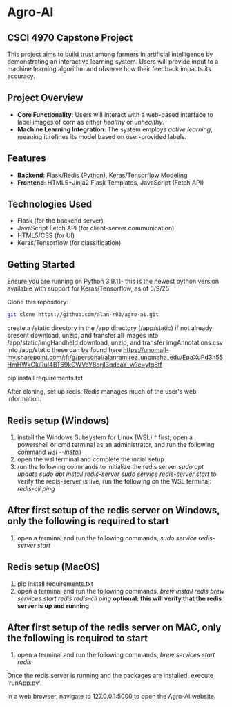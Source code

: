 # Agro-AI

## CSCI 4970 Capstone Project

This project aims to build trust among farmers in artificial intelligence by demonstrating an interactive learning system. Users will provide input to a machine learning algorithm and observe how their feedback impacts its accuracy.

## Project Overview

- **Core Functionality**: Users will interact with a web-based interface to label images of corn as either *healthy* or *unhealthy*.  
- **Machine Learning Integration**: The system employs *active learning*, meaning it refines its model based on user-provided labels.  

## Features

- **Backend**: Flask/Redis (Python), Keras/Tensorflow Modeling
- **Frontend**: HTML5+Jinja2 Flask Templates, JavaScript (Fetch API)  

## Technologies Used

- Flask (for the backend server)  
- JavaScript Fetch API (for client-server communication)  
- HTML5/CSS (for UI)  
- Keras/Tensorflow (for classification)

## Getting Started

Ensure you are running on Python 3.9.11- this is the newest python version available with support for Keras/Tensorflow, as of 5/9/25

Clone this repository:

```sh
git clone https://github.com/alan-r03/agro-ai.git
```

create a /static directory in the /app directory (/app/static) if not already present
download, unzip, and transfer all images into /app/static/imgHandheld
download, unzip, and transfer imgAnnotations.csv into /app/static
these can be found here https://unomail-my.sharepoint.com/:f:/g/personal/alanramirez_unomaha_edu/EpaXuPd3h55HmHWkGkiRuI4BT69kCWVeY8orjI3qdcaY_w?e=ytg8tf

pip install requirements.txt

After cloning, set up redis. Redis manages much of the user's web information.

## Redis setup (Windows)
1. install the Windows Subsystem for Linux (WSL)
^ first, open a powershell or cmd terminal as an administrator, and run the following command
*wsl --install*
2. open the wsl terminal and complete the initial setup
3. run the following commands to initialize the redis server
*sudo apt update*
*sudo apt install redis-server*
*sudo service redis-server start*
to verify the redis-server is live, run the following on the WSL terminal:
*redis-cli ping*

## After first setup of the redis server on Windows, only the following is required to start
1. open a terminal and run the following commands,
*sudo service redis-server start*

## Redis setup (MacOS)

1. pip install requirements.txt
2. open a terminal and run the following commands,
*brew install redis*
*brew services start redis*
*redis-cli ping* **optional: this will verify that the redis server is up and running**

## After first setup of the redis server on MAC, only the following is required to start
1. open a terminal and run the following commands,
*brew services start redis*

Once the redis server is running and the packages are installed, execute 'runApp.py'.

In a web browser, navigate to 127.0.0.1:5000 to open the Agro-AI website.